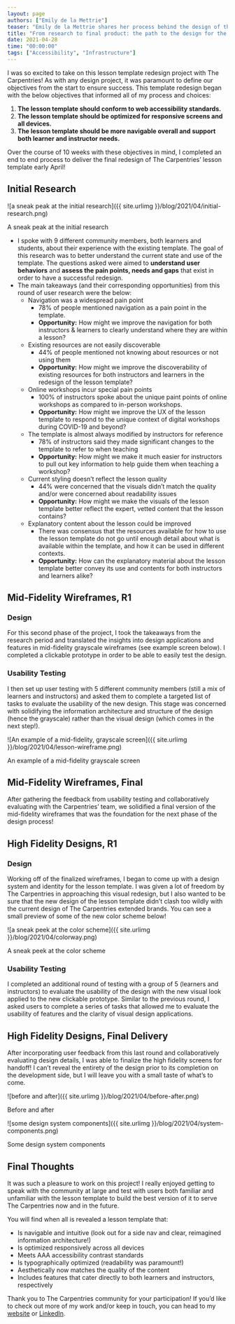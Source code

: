 ```yaml
---
layout: page
authors: ["Emily de la Mettrie"]
teaser: "Emily de la Mettrie shares her process behind the design of the next iteration of the lesson template"
title: "From research to final product: the path to the design for the next lesson template"
date: 2021-04-28
time: "00:00:00"
tags: ["Accessibility", "Infrastructure"]
---
```


I was so excited to take on this lesson template redesign project with The Carpentries! As with any design project, it was paramount to define our objectives from the start to ensure success. This template redesign began with the below objectives that informed all of my process and choices:

1. **The lesson template should conform to web accessibility standards.**
1. **The lesson template should be optimized for responsive screens and all
   devices.**
1. **The lesson template should be more navigable overall and support both
   learner and instructor needs.**

Over the course of 10 weeks with these objectives in mind, I completed an end to end process to deliver the final redesign of The Carpentries’ lesson template early April! 

## Initial Research

![a sneak peak at the initial research]({{ site.urlimg }}/blog/2021/04/initial-research.png)

<figcaption class="text-center">
  A sneak peak at the initial research
</figcaption>

* I spoke with 9 different community members, both learners and students, about
  their experience with the existing template. The goal of this research was to
  better understand the current state and use of the template. The questions
  asked were aimed to **understand user behaviors** and **assess the pain
  points, needs and gaps** that exist in order to have a successful redesign.
* The main takeaways (and their corresponding opportunities) from this round of
  user research were the below:
  - Navigation was a widespread pain point
    + 78% of people mentioned navigation as a pain point in the template.
    + **Opportunity:** How might we improve the navigation for both instructors
      & learners to clearly understand where they are within a lesson?
  - Existing resources are not easily discoverable
    + 44% of people mentioned not knowing about resources or not using them
    + **Opportunity:** How might we improve the discoverability of existing
      resources for both instructors and learners in the redesign of the lesson
      template?
  - Online workshops incur special pain points
    + 100% of instructors spoke about the unique paint points of online
      workshops as compared to in-person workshops.
    + **Opportunity:** How might we improve the UX of the lesson template to
      respond to the unique context of digital workshops during COVID-19 and
      beyond?
  - The template is almost always modified by instructors for reference
    + 78% of instructors said they made significant changes to the template to
      refer to when teaching
    + **Opportunity:** How might we make it much easier for instructors to pull
      out key information to help guide them when teaching a workshop?
  - Current styling doesn’t reflect the lesson quality
    + 44% were concerned that the visuals didn’t match the quality and/or were
      concerned about readability issues
    + **Opportunity:** How might we make the visuals of the lesson template
      better reflect the expert, vetted content that the lesson contains?
  - Explanatory content about the lesson could be improved
    + There was consensus that the resources available for how to use the lesson
      template do not go until enough detail about what is available within the
      template, and how it can be used in different contexts.
    + **Opportunity:** How can the explanatory material about the lesson
      template better convey its use and contents for both instructors and
      learners alike?

## Mid-Fidelity Wireframes, R1

### Design

For this second phase of the project, I took the takeaways from the research
period and translated the insights into design applications and features in
mid-fidelity grayscale wireframes (see example screen below). I completed a
clickable prototype in order to be able to easily test the design.


### Usability Testing

I then set up user testing with 5 different community members (still a mix of
learners and instructors) and asked them to complete a targeted list of tasks to
evaluate the usability of the new design. This stage was concerned with
solidifying the information architecture and structure of the design (hence the
grayscale) rather than the visual design (which comes in the next step!).

![An example of a mid-fidelity, grayscale screen]({{ site.urlimg }}/blog/2021/04/lesson-wireframe.png)

<figcaption class="text-center">
  An example of a mid-fidelity grayscale screen
</figcaption>


## Mid-Fidelity Wireframes, Final 

After gathering the feedback from usability testing and collaboratively evaluating with the Carpentries’ team, we solidified a final version of the mid-fidelity wireframes that was the foundation for the next phase of the design process!


## High Fidelity Designs, R1

### Design

Working off of the finalized wireframes, I began to come up with a design system
and identity for the lesson template. I was given a lot of freedom by The
Carpentries in approaching this visual redesign, but I also wanted to be sure
that the new design of the lesson template didn’t clash too wildly with the
current design of The Carpentries extended brands. You can see a small preview
of some of the new color scheme below!

![a sneak peek at the color scheme]({{ site.urlimg }}/blog/2021/04/colorway.png)

<figcaption class="text-center">
  A sneak peek at the color scheme
</figcaption>

### Usability Testing

I completed an additional round of testing with a group of 5 (learners and
instructors) to evaluate the usability of the design with the new visual look
applied to the new clickable prototype. Similar to the previous round, I asked
users to complete a series of tasks that allowed me to evaluate the usability of
features and the clarity of visual design applications.


## High Fidelity Designs, Final Delivery 

After incorporating user feedback from this last round and collaboratively
evaluating design details, I was able to finalize the high fidelity screens for
handoff! I can’t reveal the entirety of the design prior to its completion on
the development side, but I will leave you with a small taste of what’s to come.


![before and after]({{ site.urlimg }}/blog/2021/04/before-after.png)

<figcaption class="text-center">
  Before and after
</figcaption>


![some design system components]({{ site.urlimg }}/blog/2021/04/system-components.png)

<figcaption class="text-center">
  Some design system components
</figcaption>

## Final Thoughts

It was such a pleasure to work on this project! I really enjoyed getting to
speak with the community at large and test with users both familiar and
unfamiliar with the lesson template to build the best version of it to serve The
Carpentries now and in the future.

You will find when all is revealed a lesson template that:
* Is navigable and intuitive (look out for a side nav and clear, reimagined
  information architecture!)
* Is optimized responsively across all devices
* Meets AAA accessibility contrast standards
* Is typographically optimized (readability was paramount!)
* Aesthetically now matches the quality of the content 
* Includes features that cater directly to both learners and instructors,
  respectively

Thank you to The Carpentries community for your participation! If you’d like to check out more of my work and/or keep in touch, you can head to my [website](https://www.edelamettrie.com) or [LinkedIn](https://www.linkedin.com/in/edelamettrie/). 
